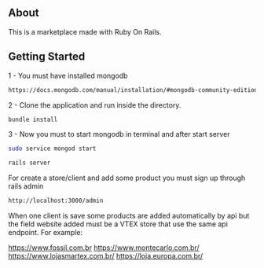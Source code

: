 ## About

This is a marketplace made with Ruby On Rails.

## Getting Started

1 - You must have installed mongodb

```bash
https://docs.mongodb.com/manual/installation/#mongodb-community-edition-installation-tutorials
```

2 - Clone the application and run inside the directory.

```bash
bundle install
```

3 - Now you must to start mongodb in terminal and after start server

```bash
sudo service mongod start
```
```bash
rails server
```

For create a store/client and add some product you must sign up through rails admin

```bash
http://localhost:3000/admin
```

When one client is save some products are added automatically by api but the field website added
must be a VTEX store that use the same api endpoint. For example:

https://www.fossil.com.br
https://www.montecarlo.com.br/
https://www.lojasmartex.com.br/
https://loja.europa.com.br/
